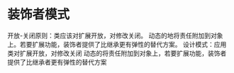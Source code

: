 # 装饰者模式
开放-关闭原则：类应该对扩展开放，对修改关闭。
动态的地将责任附加到对象上。若要扩展功能，装饰者提供了比继承更有弹性的替代方案。
设计模式：应用类对扩展开放，对修改关闭
动态的将责任附加到对象上，若要扩展功能，装饰者提供了比继承者更有弹性的替代方案